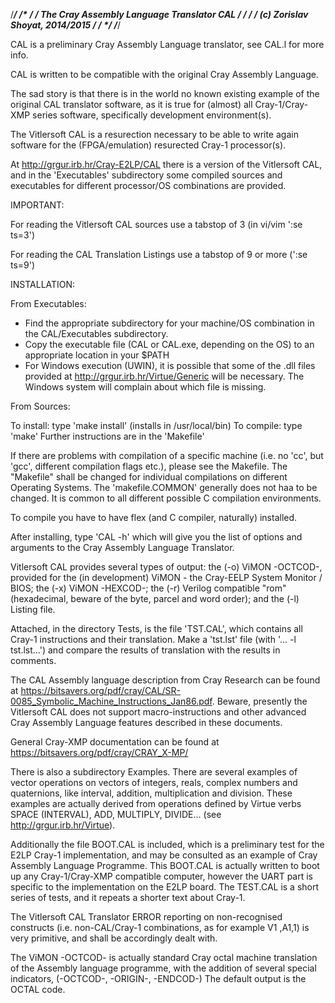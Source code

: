 /*****************************************************************************/
/*                                                                           */
/*  The Cray Assembly Language Translator CAL                                */
/*                                                                           */
/*  (c) Zorislav Shoyat, 2014/2015                                           */
/*                                                                           */
/*****************************************************************************/

CAL is a preliminary Cray Assembly Language translator, see CAL.l for more info.

CAL is written to be compatible with the original Cray Assembly Language.

The sad story is that there is in the world no known existing example of the
original CAL translator software, as it is true for (almost) all
Cray-1/Cray-XMP series software, specifically development environment(s). 

The Vitlersoft CAL is a resurection necessary to be able to write again
software for the (FPGA/emulation) resurected Cray-1 processor(s).

At
http://grgur.irb.hr/Cray-E2LP/CAL
there is a version of the Vitlersoft CAL, and in the
'Executables' subdirectory some compiled sources and executables for different
processor/OS combinations are provided.

IMPORTANT:

For reading the Vitlersoft CAL sources use a tabstop of 3
	(in vi/vim ':se ts=3')
 
For reading the CAL Translation Listings use a tabstop of 9 or more
	(':se ts=9')


INSTALLATION:

From Executables:

- Find the appropriate subdirectory for your machine/OS combination in the
CAL/Executables subdirectory.
- Copy the executable file (CAL or CAL.exe, depending on the OS) to an appropriate
location in your $PATH
- For Windows execution (UWIN), it is possible that some of the .dll files
provided at
http://grgur.irb.hr/Virtue/Generic
will be necessary. The Windows system will complain about which file is missing.


From Sources:

To install: type 'make install' (installs in /usr/local/bin)
To compile: type 'make'
Further instructions are in the 'Makefile'

If there are problems with compilation of a specific machine (i.e. no 'cc', but
'gcc', different compilation flags etc.), please see the Makefile. The
"Makefile" shall be changed for individual compilations on different Operating
Systems. The 'makefile.COMMON' generally does not haa to be changed. It is common
to all different possible C compilation environments.

To compile you have to have flex (and C compiler, naturally) installed.

After installing, type 'CAL -h' which will give you the list of options and
arguments to the Cray Assembly Language Translator.

Vitlersoft CAL provides several types of output: the (-o) ViMON -OCTCOD-,
provided for the (in development) ViMON - the Cray-EELP System Monitor / BIOS;
the (-x) ViMON -HEXCOD-; the (-r) Verilog compatible "rom" (hexadecimal, 
beware of the byte, parcel and word order); and the (-l) Listing file.

Attached, in the directory Tests, is the file 'TST.CAL', which contains all
Cray-1 instructions and their translation. Make a 'tst.lst' file
(with '... -l tst.lst...') and compare the results of translation with the 
results in comments.

The CAL Assembly language description from Cray Research can be found at https://bitsavers.org/pdf/cray/CAL/SR-0085_Symbolic_Machine_Instructions_Jan86.pdf. Beware, presently the Vitlersoft CAL does not support
macro-instructions and other advanced Cray Assembly Language features
described in these documents.

General Cray-XMP documentation can be found at https://bitsavers.org/pdf/cray/CRAY_X-MP/

There is also a subdirectory Examples. There are several examples of vector
operations on vectors of integers, reals, complex numbers and quaternions, like
interval, addition, multiplication and division. These examples are actually
derived from operations defined by Virtue verbs SPACE (INTERVAL), ADD, MULTIPLY,
DIVIDE... (see http://grgur.irb.hr/Virtue).

Additionally the file BOOT.CAL is included, which is a preliminary test
for the E2LP Cray-1 implementation, and may be consulted as an example of
Cray Assembly Language Programme. This BOOT.CAL is actually written to boot
up any Cray-1/Cray-XMP compatible computer, however the UART part is specific
to the implementation on the E2LP board.
The TEST.CAL is a short series of tests, and it repeats a shorter text about Cray-1.

The Vitlersoft CAL Translator ERROR reporting on non-recognised constructs
(i.e. non-CAL/Cray-1 combinations, as for example V1 ,A1,1) is very primitive,
and shall be accordingly dealt with.

The ViMON -OCTCOD- is actually standard Cray octal machine translation of the
Assembly language programme, with the addition of several special indicators,
(-OCTCOD-, -ORIGIN-, -ENDCOD-) 
The default output is the OCTAL code.
